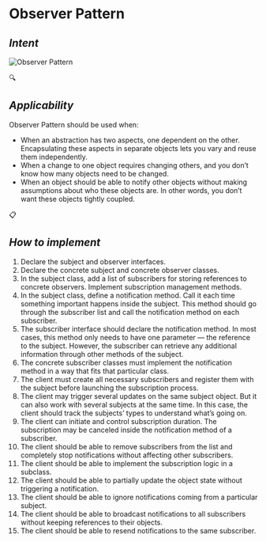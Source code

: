 # Observer Pattern
## *Intent*


![Observer Pattern](https://refactoring.guru/images/patterns/diagrams/observer/structure.png)

:mag:
## *Applicability*
Observer Pattern should be used when:
* When an abstraction has two aspects, one dependent on the other. Encapsulating these aspects in separate objects lets you vary and reuse them independently.
* When a change to one object requires changing others, and you don’t know how many objects need to be changed.
* When an object should be able to notify other objects without making assumptions about who these objects are. In other words, you don’t want these objects tightly coupled.

:clipboard: 
## *How to implement*
1. Declare the subject and observer interfaces.
2. Declare the concrete subject and concrete observer classes.
3. In the subject class, add a list of subscribers for storing references to concrete observers. Implement subscription management methods.
4. In the subject class, define a notification method. Call it each time something important happens inside the subject. This method should go through the subscriber list and call the notification method on each subscriber.
5. The subscriber interface should declare the notification method. In most cases, this method only needs to have one parameter — the reference to the subject. However, the subscriber can retrieve any additional information through other methods of the subject.
6. The concrete subscriber classes must implement the notification method in a way that fits that particular class.
7. The client must create all necessary subscribers and register them with the subject before launching the subscription process.
8. The client may trigger several updates on the same subject object. But it can also work with several subjects at the same time. In this case, the client should track the subjects’ types to understand what’s going on.
9. The client can initiate and control subscription duration. The subscription may be canceled inside the notification method of a subscriber.
10. The client should be able to remove subscribers from the list and completely stop notifications without affecting other subscribers.
11. The client should be able to implement the subscription logic in a subclass.
12. The client should be able to partially update the object state without triggering a notification.
13. The client should be able to ignore notifications coming from a particular subject.
14. The client should be able to broadcast notifications to all subscribers without keeping references to their objects.
15. The client should be able to resend notifications to the same subscriber.
